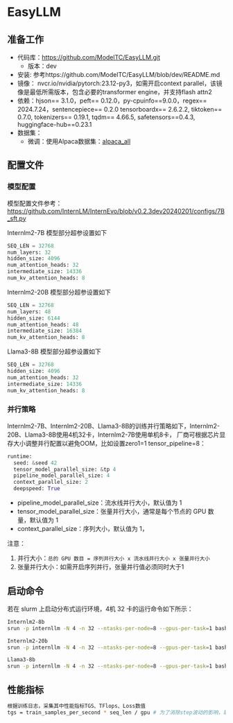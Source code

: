 # EasyLLM

## 准备工作

- 代码库：https://github.com/ModelTC/EasyLLM.git
  - 版本：dev
- 安装: 参考https://github.com/ModelTC/EasyLLM/blob/dev/README.md
- 镜像：
  nvcr.io/nvidia/pytorch:23.12-py3，如需开启context parallel，该镜像是最低所需版本，包含必要的transformer engine，并支持flash attn2
- 依赖：hjson== 3.1.0，peft== 0.12.0，py-cpuinfo==9.0.0，regex== 2024.7.24，sentencepiece== 0.2.0
  tensorboardx== 2.6.2.2, tiktoken== 0.7.0, tokenizers== 0.19.1, tqdm== 4.66.5, safetensors==0.4.3, huggingface-hub==0.23.1
- 数据集：
  - 微调：使用Alpaca数据集：[alpaca_all](alpaca_all.json)

## 配置文件

### 模型配置

模型配置文件参考：https://github.com/InternLM/InternEvo/blob/v0.2.3dev20240201/configs/7B_sft.py

Internlm2-7B 模型部分超参设置如下
```python
SEQ_LEN = 32768
num_layers: 32
hidden_size: 4096
num_attention_heads: 32
intermediate_size: 14336
num_kv_attention_heads: 8
```

Internlm2-20B 模型部分超参设置如下
```python
SEQ_LEN = 32768
num_layers: 48
hidden_size: 6144
num_attention_heads: 48
intermediate_size: 16384
num_kv_attention_heads: 8
```

Llama3-8B 模型部分超参设置如下
```python
SEQ_LEN = 32768
hidden_size: 4096
num_attention_heads: 32
intermediate_size: 14336
num_kv_attention_heads: 8
```

### 并行策略

Internlm2-7B、Internlm2-20B、Llama3-8B的训练并行策略如下，Internlm2-20B、Llama3-8B使用4机32卡，Internlm2-7B使用单机8卡，
厂商可根据芯片显存大小调整并行配置以避免OOM，比如设置zero1=1 tensor_pipeline=8：

```python
runtime:
  seed: &seed 42
  tensor_model_parallel_size: &tp 4
  pipeline_model_parallel_size: 4
  context_parallel_size: 2
  deepspeed: True
```

- pipeline_model_parallel_size：流水线并行大小，默认值为 1
- tensor_model_parallel_size：张量并行大小，通常是每个节点的 GPU 数量，默认值为 1
- context_parallel_size：序列大小，默认值为 1，

注意：

1. 并行大小：`总的 GPU 数目 = 序列并行大小 x 流水线并行大小 x 张量并行大小`
2. 张量并行大小：如需开启序列并行，张量并行值必须同时大于1

## 启动命令

若在 slurm 上启动分布式运行环境，4机 32 卡的运行命令如下所示：

```bash
Internlm2-8b
srun -p internllm -N 4 -n 32 --ntasks-per-node=8 --gpus-per-task=1 bash mg_train_a800.sh internlm2-7b

Internlm2-20b
srun -p internllm -N 4 -n 32 --ntasks-per-node=8 --gpus-per-task=1 bash mg_train_a800.sh internlm2-20b

Llama3-8b
srun -p internllm -N 4 -n 32 --ntasks-per-node=8 --gpus-per-task=1 bash mg_train_a800.sh llama_8b_sft
```

## 性能指标
```bash
根据训练日志，采集其中性能指标TGS、TFlops、Loss数值
tgs = train_samples_per_second * seq_len / gpu # 为了消除step波动的影响，取至少15个step的train_samples_per_second均值.